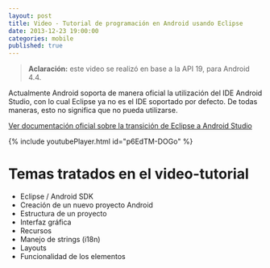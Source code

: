 ```yaml
---
layout: post
title: Video - Tutorial de programación en Android usando Eclipse
date: 2013-12-23 19:00:00
categories: mobile
published: true
---
```


> **Aclaración:** este video se realizó en base a la API 19, para Android 4.4.

Actualmente Android soporta de manera oficial la utilización del IDE Android Studio, con lo cual Eclipse ya no es el IDE soportado por defecto. De todas maneras, esto no significa que no pueda utilizarse.
  
[Ver documentación oficial sobre la transición de Eclipse a Android Studio](https://developer.android.com/intl/es/tools/studio/eclipse-transition-guide.html)

{% include youtubePlayer.html id="p6EdTM-DOGo" %}

# Temas tratados en el video-tutorial

* Eclipse / Android SDK
* Creación de un nuevo proyecto Android  
* Estructura de un proyecto
* Interfaz gráfica
* Recursos
* Manejo de strings (i18n)
* Layouts
* Funcionalidad de los elementos

